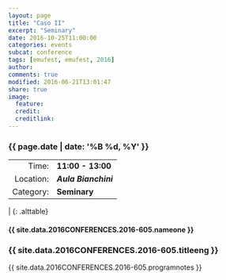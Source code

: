 ```yaml
---
layout: page
title: "Caso II"
excerpt: "Seminary"
date: 2016-10-25T11:00:00
categories: events
subcat: conference
tags: [emufest, emufest, 2016]
author:
comments: true
modified: 2016-06-21T13:01:47
share: true
image:
  feature:
  credit:
  creditlink:
---
```


### {{ page.date | date: '%B %d, %Y' }}

|  |  |
|------------:|:------------|
| Time: | **11:00 - 13:00** |
| Location: | ***Aula Bianchini*** |
| Category: | **Seminary** |
|
{: .alttable}

#### {{ site.data.2016CONFERENCES.2016-605.nameone }}

### {{ site.data.2016CONFERENCES.2016-605.titleeng }}

{{ site.data.2016CONFERENCES.2016-605.programnotes }}

